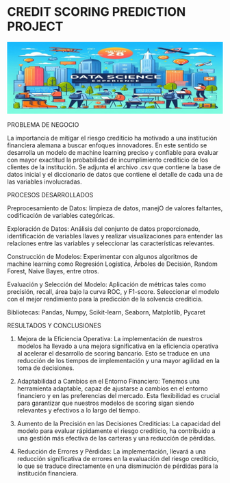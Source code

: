 # CREDIT SCORING PREDICTION PROJECT

![](https://github.com/alejandramcr/Credit-Scoring-Prediction-Project/blob/main/portada.jpg)

PROBLEMA DE NEGOCIO

La importancia de mitigar el riesgo crediticio ha motivado a una institución financiera alemana a buscar enfoques innovadores. En este sentido se desarrolla un modelo de machine learning preciso y confiable para evaluar con mayor exactitud la probabilidad de incumplimiento crediticio de los clientes de la institución.
Se adjunta el archivo .csv que contiene la base de datos inicial y el diccionario de datos que contiene el detalle de cada una de las variables involucradas. 

PROCESOS DESARROLLADOS

Preprocesamiento de Datos: limpieza de datos, manejO de valores faltantes, codificación de variables categóricas.

Exploración de Datos: Análisis del conjunto de datos proporcionado, identificación de variables llaves y realizar visualizaciones para entender las relaciones entre las variables y seleccionar las características relevantes.

Construcción de Modelos: Experimentar con algunos algoritmos de machine learning como Regresión Logística, Árboles de Decisión, Random Forest, Naive Bayes, entre otros.

Evaluación y Selección del Modelo: Aplicación de métricas tales como precisión, recall, área bajo la curva ROC, y F1-score. Seleccionar el modelo con el mejor rendimiento para la predicción de la solvencia crediticia.


Bibliotecas: Pandas, Numpy, Scikit-learn, Seaborn, Matplotlib, Pycaret

RESULTADOS Y CONCLUSIONES

1. Mejora de la Eficiencia Operativa: La implementación de nuestros modelos ha llevado a una mejora significativa en la eficiencia operativa al acelerar el desarrollo de scoring bancario. Esto se traduce en una reducción de los tiempos de implementación y una mayor agilidad en la toma de decisiones.

2. Adaptabilidad a Cambios en el Entorno Financiero: Tenemos una herramienta adaptable, capaz de ajustarse a cambios en el entorno financiero y en las preferencias del mercado. Esta flexibilidad es crucial para garantizar que nuestros modelos de scoring sigan siendo relevantes y efectivos a lo largo del tiempo.

3. Aumento de la Precisión en las Decisiones Crediticias: La capacidad del modelo para evaluar rápidamente el riesgo crediticio, ha contribuido a una gestión más efectiva de las carteras y una reducción de pérdidas.

4. Reducción de Errores y Pérdidas: La implementación, llevará a una reducción significativa de errores en la evaluación del riesgo crediticio, lo que se traduce directamente en una disminución de pérdidas para la institución financiera.
